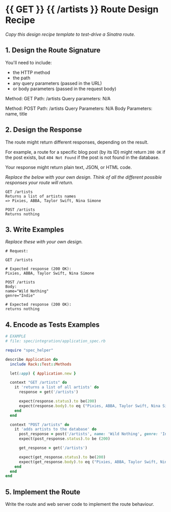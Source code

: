 # {{ GET }} {{ /artists }} Route Design Recipe

_Copy this design recipe template to test-drive a Sinatra route._

## 1. Design the Route Signature

You'll need to include:
  * the HTTP method
  * the path
  * any query parameters (passed in the URL)
  * or body parameters (passed in the request body)

Method: GET
Path: /artists
Query parameters: N/A

Method: POST
Path: /artists
Query Parameters: N/A
Body Parameters: name, title

## 2. Design the Response

The route might return different responses, depending on the result.

For example, a route for a specific blog post (by its ID) might return `200 OK` if the post exists, but `404 Not Found` if the post is not found in the database.

Your response might return plain text, JSON, or HTML code. 

_Replace the below with your own design. Think of all the different possible responses your route will return._

```
GET /artists
Returns a list of artists names 
=> Pixies, ABBA, Taylor Swift, Nina Simone

POST /artists
Returns nothing
```

## 3. Write Examples

_Replace these with your own design._

```
# Request:

GET /artists

# Expected response (200 OK):
Pixies, ABBA, Taylor Swift, Nina Simone

POST /artists
Body:
name="Wild Nothing"
genre="Indie"

# Expected response (200 OK):
returns nothing
```


## 4. Encode as Tests Examples

```ruby
# EXAMPLE
# file: spec/integration/application_spec.rb

require "spec_helper"

describe Application do
  include Rack::Test::Methods

  let(:app) { Application.new }

  context "GET /artists" do
    it 'returns a list of all artists' do
      response = get('/artists')

      expect(response.status).to be(200)
      expect(response.body).to eq ("Pixies, ABBA, Taylor Swift, Nina Simone")
    end
  end

  context "POST /artists" do
    it 'adds artists to the database' do
      post_response = post('/artists', name: 'Wild Nothing', genre: 'Indie')
      expect(post_response.status).to be (200)

      get_response = get('/artists')

      expect(get_response.status).to be(200)
      expect(get_response.body).to eq ("Pixies, ABBA, Taylor Swift, Nina Simone, Wild Nothing")
    end
  end
end
```

## 5. Implement the Route

Write the route and web server code to implement the route behaviour.
